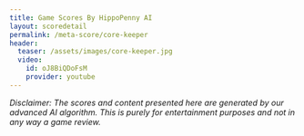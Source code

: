```yaml
---
title: Game Scores By HippoPenny AI
layout: scoredetail
permalink: /meta-score/core-keeper
header:
  teaser: /assets/images/core-keeper.jpg
  video:
    id: oJ8BiQDoFsM
    provider: youtube
---
```

*Disclaimer: The scores and content presented here are generated by our advanced AI algorithm. This is purely for entertainment purposes and not in any way a game review.*
